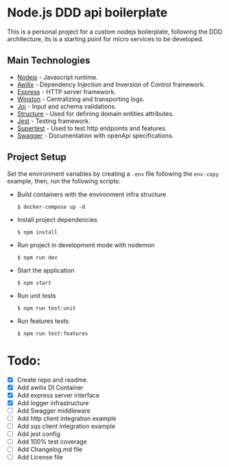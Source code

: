 # Node.js DDD api boilerplate

This is a personal project for a custom nodejs boilerplate, following the DDD architecture,
its is a starting point for micro services to be developed.

## Main Technologies

- [Nodejs](http://nodejs.org) - Javascript runtime.
- [Awilix](https://www.npmjs.com/package/awilix) - Dependency Injection and Inversion of Control framework.
- [Express](https://www.npmjs.com/package/express) - HTTP server framework.
- [Winston](https://www.npmjs.com/package/winston) - Centralizing and transporting logs.
- [Joi](https://www.npmjs.com/package/joi) - Input and schema validations.
- [Structure](https://www.npmjs.com/package/structure) - Used for defining domain entities attributes.
- [Jest](https://www.npmjs.com/package/jest) - Testing framework.
- [Supertest](https://www.npmjs.com/package/supertest) - Used to test http endpoints and features.
- [Swagger](https://swagger.io/) - Documentation with openApi specifications.


## Project Setup
Set the environment variables by creating a `.env` file following the `env.copy` example, then, run the following scripts:

- Build containers with the environment infra structure
  ```shell 
  $ docker-compose up -d 
  ```

- Install project dependencies
  ```shell
  $ npm install
  ```

- Run project in development mode with nodemon
  ```shell
  $ npm run dev
  ```

- Start the application
  ```shell
  $ npm start
  ```

- Run unit tests
  ```shell
  $ npm run test:unit
  ```

- Run features tests
  ```shell
  $ npm run test:features
  ```


# Todo: 
- [x] Create repo and readme.
- [x] Add awilix DI Container
- [x] Add express server interface
- [x] Add logger infrastructure
- [ ] Add Swagger middleware
- [ ] Add http client integration example
- [ ] Add sqs client integration example
- [ ] Add jest config
- [ ] Add 100% test coverage
- [ ] Add Changelog.md file
- [ ] Add License file